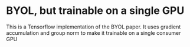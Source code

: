 # BYOL, but trainable on a single GPU
This is a Tensorflow implementation of the BYOL paper. It uses gradient accumulation and group norm to make it trainable on a single consumer GPU
